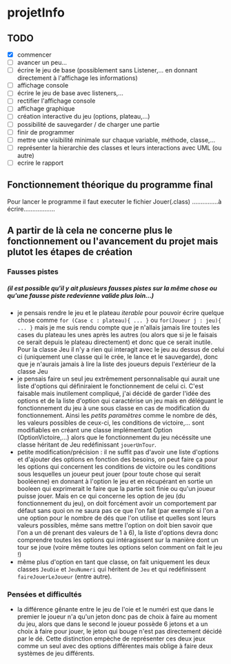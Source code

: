 # projetInfo

## TODO

- [x] commencer
- [ ] avancer un peu...
- [ ] écrire le jeu de base (possiblement sans Listener,... en donnant directement à l'affichage les informations)
- [ ] affichage console
- [ ] écrire le jeu de base avec listeners,...
- [ ] rectifier l'affichage console
- [ ] affichage graphique
- [ ] création interactive du jeu (options, plateau,...)
- [ ] possibilité de sauvegarder / de charger une partie
- [ ] finir de programmer
- [ ] mettre une visibilité minimale sur chaque variable, méthode, classe,...
- [ ] représenter la hierarchie des classes et leurs interactions avec UML (ou autre)
- [ ] ecrire le rapport

## Fonctionnement théorique du programme final
Pour lancer le programme il faut executer le fichier Jouer(.class) 
...............à écrire..................

## A partir de là cela ne concerne plus le fonctionnement ou l'avancement du projet mais plutot les étapes de création

### Fausses pistes
##### (il est possible qu'il y ait plusieurs fausses pistes sur la même chose ou qu'une fausse piste redevienne valide plus loin...)

- je pensais rendre le jeu et le plateau *iterable* pour pouvoir écrire quelque chose comme `for (Case c : plateau){ ... }` ou `for(Joueur j : jeu){ ... }` mais je me suis rendu compte que je n'allais jamais lire toutes les cases du plateau les unes après les autres (ou alors que si je le faisais ce serait depuis le plateau directement) et donc que ce serait inutile. Pour la classe Jeu il n'y a rien qui interagit avec le jeu au dessus de celui ci (uniquement une classe qui le crée, le lance et le sauvegarde), donc que je n'aurais jamais à lire la liste des joueurs depuis l'extérieur de la classe Jeu
- je pensais faire un seul jeu extrêmement personnalisable qui aurait une liste d'options qui définiraient le fonctionnement de celui ci. C'est faisable mais inutilement compliqué, j'ai décidé de garder l'idée des options et de la liste d'option qui caractérise un jeu mais en déléguant le fonctionnement du jeu à une sous classe en cas de modification du fonctionnement. Ainsi les *petits paramètres* comme le nombre de dés, les valeurs possibles de ceux-ci, les conditions de victoire,... sont modifiables en créant une classe implémentant Option (OptionVictoire,...) alors que le fonctionnement du jeu nécéssite une classe héritant de Jeu redéfinissant `jouerUnTour`.
- petite modification/précision : il ne suffit pas d'avoir une liste d'options et d'ajouter des options en fonction des besoins, on peut faire ça pour les options qui concernent les conditions de victoire ou les conditions sous lesquelles un joueur peut jouer (pour toute chose qui serait booléenne) en donnant à l'option le jeu et en récupérant en sortie un booleen qui exprimerait le faire que la partie soit finie ou qu'un joueur puisse jouer. Mais en ce qui concerne les option de jeu (du fonctionnement du jeu), on doit forcément avoir un comportement par défaut sans quoi on ne saura pas ce que l'on fait (par exemple si l'on a une option pour le nombre de dés que l'on utilise et quelles sont leurs valeurs possibles, même sans mettre l'option on doit bien savoir que l'on a un dé prenant des valeurs de 1 à 6), la liste d'options devra donc comprendre toutes les options qui intéragissent sur la manière dont un tour se joue (voire même toutes les options selon comment on fait le jeu !)
- même plus d'option en tant que classe, on fait uniquement les deux classes `JeuOie` et `JeuNumeri` qui héritent de `Jeu` et qui redéfinissent `faireJouerLeJoueur` (entre autre).

### Pensées et difficultés

- la différence gênante entre le jeu de l'oie et le numéri est que dans le premier le joueur n'a qu'un jeton donc pas de choix à faire au moment du jeu, alors que dans le second le joueur possède 6 jetons et a un choix à faire pour jouer, le jeton qui bouge n'est pas directement décidé par le dé. Cette distinction empèche de représenter ces deux jeux comme un seul avec des options différentes mais oblige à faire deux systèmes de jeu différents.